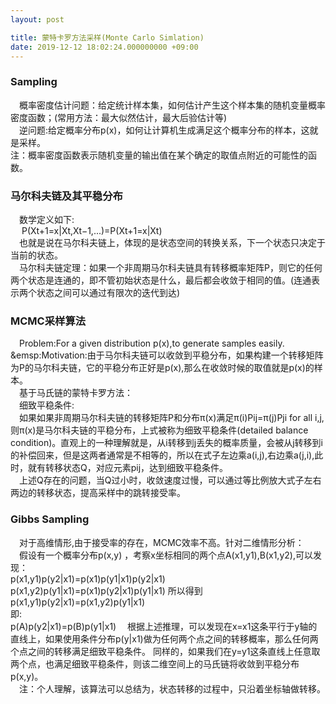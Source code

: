 ```yaml
---
layout: post

title: 蒙特卡罗方法采样(Monte Carlo Simlation)
date: 2019-12-12 18:02:24.000000000 +09:00
---
```

### Sampling
&emsp;概率密度估计问题：给定统计样本集，如何估计产生这个样本集的随机变量概率密度函数；(常用方法：最大似然估计，最大后验估计等)<br>&emsp;逆问题:给定概率分布p(x)，如何让计算机生成满足这个概率分布的样本，这就是采样。<br>注：概率密度函数表示随机变量的输出值在某个确定的取值点附近的可能性的函数。

### 马尔科夫链及其平稳分布
&emsp;数学定义如下:<br>&emsp;    P(Xt+1=x|Xt,Xt−1,...)=P(Xt+1=x|Xt)<br>&emsp;也就是说在马尔科夫链上，体现的是状态空间的转换关系，下一个状态只决定于当前的状态。<br>&emsp;马尔科夫链定理：如果一个非周期马尔科夫链具有转移概率矩阵P，则它的任何两个状态是连通的，即不管初始状态是什么，最后都会收敛于相同的值。(连通表示两个状态之间可以通过有限次的迭代到达)

### MCMC采样算法
&emsp;Problem:For a given distribution p(x),to generate samples easily.<br>&emsp:Motivation:由于马尔科夫链可以收敛到平稳分布，如果构建一个转移矩阵为P的马尔科夫链，它的平稳分布正好是p(x),那么在收敛时候的取值就是p(x)的样本。<br>&emsp;基于马氏链的蒙特卡罗方法：<br>&emsp;细致平稳条件:<br>&emsp;如果如果非周期马尔科夫链的转移矩阵P和分布π(x)满足π(i)Pij=π(j)Pji for all i,j,则π(x)是马尔科夫链的平稳分布，上式被称为细致平稳条件(detailed balance condition)。直观上的一种理解就是，从i转移到j丢失的概率质量，会被从j转移到i的补偿回来，但是这两者通常是不相等的，所以在式子左边乘a(i,j),右边乘a(j,i),此时，就有转移状态Q，对应元素pij，达到细致平稳条件。<br>&emsp;上述Q存在的问题，当Q过小时，收敛速度过慢，可以通过等比例放大式子左右两边的转移状态，提高采样中的跳转接受率。

### Gibbs Sampling
&emsp;对于高维情形,由于接受率的存在，MCMC效率不高。针对二维情形分析：<br>&emsp;假设有一个概率分布p(x,y) ，考察x坐标相同的两个点A(x1,y1),B(x1,y2),可以发现：  
p(x1,y1)p(y2|x1)=p(x1)p(y1|x1)p(y2|x1)  
p(x1,y2)p(y1|x1)=p(x1)p(y2|x1)p(y1|x1)  所以得到  
p(x1,y1)p(y2|x1)=p(x1,y2)p(y1|x1)<br>即:  
p(A)p(y2|x1)=p(B)p(y1|x1)  &emsp;根据上述推理，可以发现在x=x1这条平行于y轴的直线上，如果使用条件分布p(y|x1)做为任何两个点之间的转移概率，那么任何两个点之间的转移满足细致平稳条件。
同样的，如果我们在y=y1这条直线上任意取两个点，也满足细致平稳条件，则该二维空间上的马氏链将收敛到平稳分布p(x,y)。<br>&emsp;注：个人理解，该算法可以总结为，状态转移的过程中，只沿着坐标轴做转移。

